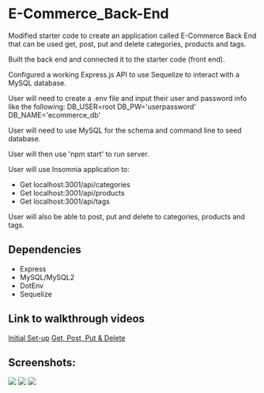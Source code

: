 # E-Commerce_Back-End
Modified starter code to create an application called E-Commerce Back End that can be used get, post, put and delete categories, products and tags. 

Built the back end and connected it to the starter code (front end).

Configured a working Express.js API to use Sequelize to interact with a MySQL database.

User will need to create a .env file and input their user and password info like the following:
DB_USER=root
DB_PW='userpassword'
DB_NAME='ecommerce_db'

User will need to use MySQL for the schema and command line to seed database.

User will then use 'npm start' to run server.

User will use Insomnia application to:
- Get localhost:3001/api/categories
- Get localhost:3001/api/products
- Get localhost:3001/api/tags

User will also be able to post, put and delete to categories, products and tags.

## Dependencies
- Express
- MySQL/MySQL2
- DotEnv
- Sequelize

## Link to walkthrough videos
[Initial Set-up](https://youtu.be/Lv1RJfxA_Kc)
[Get, Post, Put & Delete](https://youtu.be/rn7QF4rh-6I)

## Screenshots:
<img src = "https://user-images.githubusercontent.com/70343136/113466918-20bdf780-9405-11eb-9d61-c2af77a0b370.png">
<img src = "https://user-images.githubusercontent.com/70343136/113466919-21ef2480-9405-11eb-88de-55fae8237f2c.png">
<img src = "https://user-images.githubusercontent.com/70343136/113466921-2287bb00-9405-11eb-9b06-6885cceddc7f.png">